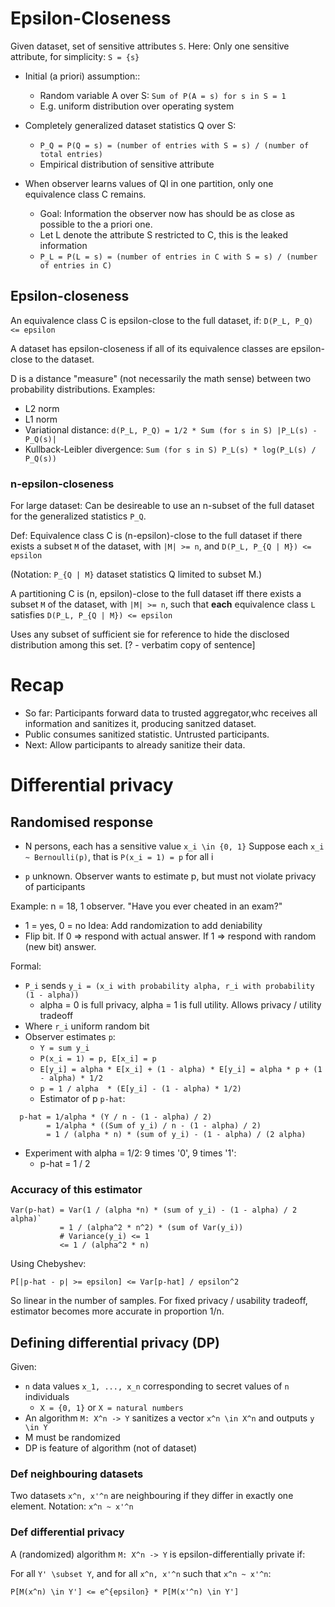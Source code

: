 # Epsilon-Closeness

Given dataset, set of sensitive attributes `S`.
Here: Only one sensitive attribute, for simplicity: `S = {s}`

- Initial (a priori) assumption::
  - Random variable A over S: `Sum of P(A = s) for s in S = 1`
  - E.g. uniform distribution over operating system

- Completely generalized dataset statistics Q over S:
  - `P_Q = P(Q = s) = (number of entries with S = s) / (number of total entries)`
  - Empirical distribution of sensitive attribute

- When observer learns values of QI in one partition, only one equivalence
  class C remains.
  - Goal: Information the observer now has should be as close as possible to the
    a priori one.
  - Let L denote the attribute S restricted to C, this is the leaked information
  - `P_L = P(L = s) = (number of entries in C with S = s) / (number of entries in C)`

## Epsilon-closeness

An equivalence class C is epsilon-close to the full dataset, if:
`D(P_L, P_Q) <= epsilon`

A dataset has epsilon-closeness if all of its equivalence classes are
epsilon-close to the dataset.

D is a distance "measure" (not necessarily the math sense) between two
probability distributions. Examples:
- L2 norm
- L1 norm
- Variational distance: `d(P_L, P_Q) = 1/2 * Sum (for s in S) |P_L(s) - P_Q(s)|`
- Kullback-Leibler divergence: `Sum (for s in S) P_L(s) * log(P_L(s) / P_Q(s))`

### n-epsilon-closeness

For large dataset: Can be desireable to use an n-subset of the full dataset for
the generalized statistics `P_Q`.

Def:
Equivalence class C is (n-epsilon)-close to the full dataset if there exists a
subset `M` of the dataset, with `|M| >= n`, and `D(P_L, P_{Q | M}) <= epsilon`

(Notation: `P_{Q | M}` dataset statistics Q limited to subset M.)

A partitioning C is (n, epsilon)-close to the full dataset iff there exists a
subset `M` of the dataset, with `|M| >= n`, such that **each** equivalence
class `L` satisfies `D(P_L, P_{Q | M}) <= epsilon`

Uses any subset of sufficient sie for reference to hide the disclosed
distribution among this set. [? - verbatim copy of sentence]

# Recap

- So far: Participants forward data to trusted aggregator,whc  receives all
  information and sanitizes it, producing sanitzed dataset.
- Public consumes sanitized statistic. Untrusted participants.
- Next: Allow participants to already sanitize their data.

# Differential privacy

## Randomised response

- N persons, each has a sensitive value `x_i \in {0, 1}`
  Suppose each `x_i ~ Bernoulli(p)`, that is `P(x_i = 1) = p` for all i

- `p` unknown. Observer wants to estimate p, but must not violate privacy of
  participants

Example: n = 18, 1 observer. "Have you ever cheated in an exam?"
  - 1 = yes, 0 = no
Idea: Add randomization to add deniability
  - Flip bit. If 0 => respond with actual answer. If 1 => respond with random (new bit) answer.

Formal:
- `P_i` sends `y_i = (x_i with probability alpha, r_i with probability (1 - alpha))`
    - alpha = 0 is full privacy, alpha = 1 is full utility. Allows privacy /
      utility tradeoff
- Where `r_i` uniform random bit
- Observer estimates `p`:
  - `Y = sum y_i`
  - `P(x_i = 1) = p, E[x_i] = p`
  - `E[y_i] = alpha * E[x_i] + (1 - alpha) * E[y_i] = alpha * p + (1 - alpha) * 1/2`
  - `p = 1 / alpha  * (E[y_i] - (1 - alpha) * 1/2)`
  - Estimator of p `p-hat`:
```
  p-hat = 1/alpha * (Y / n - (1 - alpha) / 2) 
        = 1/alpha * ((Sum of y_i) / n - (1 - alpha) / 2)
        = 1 / (alpha * n) * (sum of y_i) - (1 - alpha) / (2 alpha)
```

- Experiment with alpha = 1/2: 9 times '0', 9 times '1':
  - p-hat = 1 / 2

### Accuracy of this estimator

```
Var(p-hat) = Var(1 / (alpha *n) * (sum of y_i) - (1 - alpha) / 2 alpha)`
           = 1 / (alpha^2 * n^2) * (sum of Var(y_i)) 
           # Variance(y_i) <= 1
           <= 1 / (alpha^2 * n) 
```

Using Chebyshev:

```
P[|p-hat - p| >= epsilon] <= Var[p-hat] / epsilon^2
```

So linear in the number of samples. For fixed privacy / usability tradeoff,
estimator becomes more accurate in proportion 1/n.

## Defining differential privacy (DP)

Given:
- `n` data values `x_1, ..., x_n` corresponding to secret values of `n` individuals
  - `X = {0, 1}` or `X = natural numbers`
- An algorithm `M: X^n -> Y` sanitizes a vector `x^n \in X^n` and outputs `y \in Y`
- M must be randomized
- DP is feature of algorithm (not of dataset)

### Def neighbouring datasets

Two datasets `x^n, x'^n` are neighbouring if they differ in exactly one
element.
Notation: `x^n ~ x'^n`

### Def differential privacy

A (randomized) algorithm `M: X^n -> Y` is epsilon-differentially private if:

For all `Y' \subset Y`, and for all `x^n, x'^n` such that `x^n ~ x'^n`:
```
P[M(x^n) \in Y'] <= e^{epsilon} * P[M(x'^n) \in Y']
```

